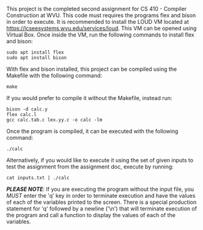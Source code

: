 This project is the completed second assignment for CS 410 - Compiler Construction at WVU. This code must requires the programs flex and bison in order to execute. It is recommended to install the LOUD VM located at https://lcseesystems.wvu.edu/services/loud. This VM can be opened using Virtual Box. Once inside the VM, run the following commands to install flex and bison:

```
sudo apt install flex
sudo apt install bison
```

With flex and bison installed, this project can be compiled using the Makefile with the following command:

```
make
````

If you would prefer to compile it without the Makefile, instead run:

```
bison -d calc.y
flex calc.l
gcc calc.tab.c lex.yy.c -o calc -lm
```

Once the program is compiled, it can be executed with the following command:

```
./calc
```

Alternatively, if you would like to execute it using the set of given inputs to test the assignment from the assignment doc, execute by running:

```
cat inputs.txt | ./calc
```

***PLEASE NOTE***: If you are executing the program without the input file, you *MUST* enter the 'q' key in order to terminate execution and have the values of each of the variables printed to the screen. There is a special production statement for 'q' followed by a newline ('\n') that will terminate execution of the program and call a function to display the values of each of the variables.